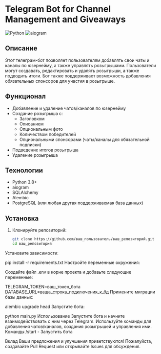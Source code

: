 # Telegram Bot for Channel Management and Giveaways

![Python](https://img.shields.io/badge/python-3.8%2B-blue)
![aiogram](https://img.shields.io/badge/aiogram-3.x-blue)

## Описание

Этот телеграм-бот позволяет пользователям добавлять свои чаты и каналы по юзернейму, а также управлять розыгрышами. Пользователи могут создавать, редактировать и удалять розыгрыши, а также подводить итоги. Бот также поддерживает возможность добавления обязательных спонсоров для участия в розыгрыше.

## Функционал

- Добавление и удаление чатов/каналов по юзернейму
- Создание розыгрыша с:
  - Заголовком
  - Описанием
  - Опциональным фото
  - Количеством победителей
  - Опциональными спонсорами (чаты/каналы для обязательной подписки)
- Подведение итогов розыгрыша
- Удаление розыгрыша

## Технологии

- Python 3.8+
- aiogram
- SQLAlchemy
- Alembic
- PostgreSQL (или любая другая поддерживаемая база данных)

## Установка

1. Клонируйте репозиторий:

   ```bash
   git clone https://github.com/ваш_пользователь/ваш_репозиторий.git
   cd ваш_репозиторий
Установите зависимости:

pip install -r requirements.txt
Настройте переменные окружения:

Создайте файл .env в корне проекта и добавьте следующие переменные:

TELEGRAM_TOKEN=ваш_токен_бота
DATABASE_URL=ваша_строка_подключения_к_бд
Примените миграции базы данных:

alembic upgrade head
Запустите бота:

python main.py
Использование
Запустите бота и начните взаимодействовать с ним через Telegram.
Используйте команды для добавления чатов/каналов, создания розыгрышей и управления ими.
Команды
/start - Запустить бота

Вклад
Ваши предложения и улучшения приветствуются! Пожалуйста, создавайте Pull Request или открывайте Issues для обсуждения.
